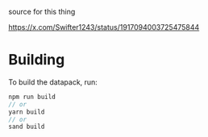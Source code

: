 source for this thing

https://x.com/Swifter1243/status/1917094003725475844

# Building 

To build the datapack, run:
```ts
npm run build
// or
yarn build
// or
sand build
```
